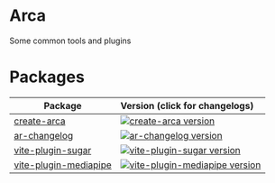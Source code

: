# Arca

Some common tools and plugins

# Packages

| Package                                                             | Version (click for changelogs)                                                                                                                    |
|---------------------------------------------------------------------|:--------------------------------------------------------------------------------------------------------------------------------------------------|
| [create-arca](packages/create-arca)                                 | [![create-arca version](https://img.shields.io/npm/v/create-arca.svg)](packages/create-arca/CHANGELOG.md)                                         |
| [ar-changelog](packages/scripts/ar-changelog)                       | [![ar-changelog version](https://img.shields.io/npm/v/ar-changelog.svg)](packages/scripts/ar-changelog/CHANGELOG.md)                              |
| [vite-plugin-sugar](packages/vite-plugin/vite-plugin-sugar)         | [![vite-plugin-sugar version](https://img.shields.io/npm/v/vite-plugin-sugar.svg)](packages/vite-plugin/vite-plugin-sugar/CHANGELOG.md)           |
| [vite-plugin-mediapipe](packages/vite-plugin/vite-plugin-mediapipe) | [![vite-plugin-mediapipe version](https://img.shields.io/npm/v/vite-plugin-mediapipe.svg)](packages/vite-plugin/vite-plugin-mediapipe/CHANGELOG.md)           |
